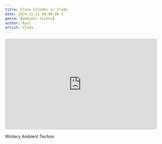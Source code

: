 ```yaml
---
title: Elena Colombi w/ Vlada 
date: 2024-11-21 08:00:00 Z
genre: [ambient-techno]
author: Raul
artist: Vlada  
---
```


 <iframe width="100%" height="300" scrolling="no" frameborder="no" allow="autoplay" src="https://w.soundcloud.com/player/?url=https%3A//api.soundcloud.com/tracks/1926894386&color=%23969c86&auto_play=false&hide_related=false&show_comments=true&show_user=true&show_reposts=false&show_teaser=true&visual=true"></iframe>


 Wintery Ambient Techno 
